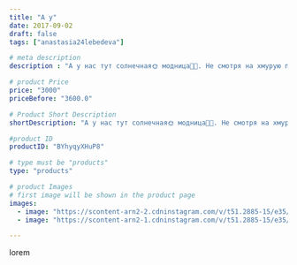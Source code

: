 ```yaml
---
title: "А у"
date: 2017-09-02
draft: false
tags: ["anastasia24lebedeva"]

# meta description
description : "А у нас тут солнечная🌞 модница👗👠. Не смотря на хмурую погоду за окном☁☁☁ Мишка улыбается🐻 и хвастается новой шляпкой👒)"

# product Price
price: "3000"
priceBefore: "3600.0"

# Product Short Description
shortDescription: "А у нас тут солнечная🌞 модница👗👠. Не смотря на хмурую погоду за окном☁☁☁ Мишка улыбается🐻 и хвастается новой шляпкой👒)"

#product ID
productID: "BYhyqyXHuP8"

# type must be "products"
type: "products"

# product Images
# first image will be shown in the product page
images:
  - image: "https://scontent-arn2-2.cdninstagram.com/v/t51.2885-15/e35/21224263_119662458766580_2526312218912358400_n.jpg?tp=1&_nc_ht=scontent-arn2-2.cdninstagram.com&_nc_cat=108&_nc_ohc=SaWabGOb0s8AX-8GdUr&ccb=7-4&oh=7c2bbded13a64d354a857edc901bed0d&oe=6083BDED&ig_cache_key=MTU5NDc3NTcwMTM3MDY4NTcwOQ%3D%3D.2-ccb7-4"
  - image: "https://scontent-arn2-1.cdninstagram.com/v/t51.2885-15/e35/21296138_1789811534392516_3107975194518487040_n.jpg?tp=1&_nc_ht=scontent-arn2-1.cdninstagram.com&_nc_cat=104&_nc_ohc=lO-zyKbcyjcAX_PKC_j&ccb=7-4&oh=ea1e97a865bc6de479ac0ca495248f33&oe=60835B42&ig_cache_key=MTU5NDc3NTcwOTI1NTg1ODQ5Mw%3D%3D.2-ccb7-4"

---
```

lorem
